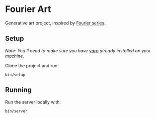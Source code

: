 # Fourier Art

Generative art project, inspired by [Fourier series].

[Fourier series]: https://www.youtube.com/watch?v=r6sGWTCMz2k

## Setup

_Note: You'll need to make sure you have [yarn] already installed on your
machine._

Clone the project and run:

```
bin/setup
```

[yarn]: https://yarnpkg.com/

## Running

Run the server locally with:

```
bin/server
```
